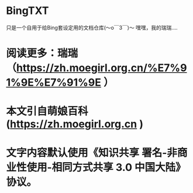 # BingTXT
只是一个自用于给Bing套设定用的文档仓库(～o￣3￣)～
嘿嘿，我的瑞瑞....

# 阅读更多：瑞瑞（https://zh.moegirl.org.cn/%E7%91%9E%E7%91%9E ）
# 本文引自萌娘百科(https://zh.moegirl.org.cn )
# 文字内容默认使用《知识共享 署名-非商业性使用-相同方式共享 3.0 中国大陆》协议。
